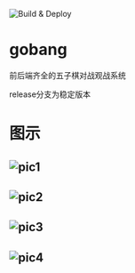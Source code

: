 ![Build & Deploy](https://github.com/yungyu16/gobang/workflows/Build%20&%20Deploy/badge.svg)
# gobang
前后端齐全的五子棋对战观战系统

release分支为稳定版本
# 图示
![pic1](doc/pic1.jpg)
---
![pic2](doc/pic2.jpg)
---
![pic3](doc/pic3.jpg)
---
![pic4](doc/pic4.jpg)
---
